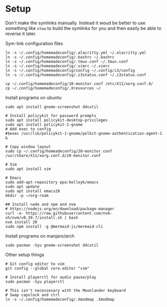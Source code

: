 # Setup
Don't make the symlinks manually. Instead it woud be better to use something
like `stow` to build the symlinks for you and then easily be able to reverse it
later.


Sym-link configuration files

```
ln -s ~/.config/homemadeconfig/.alacritty.yml ~/.alacritty.yml
ln -s ~/.config/homemadeconfig/.bashrc ~/.bashrc
ln -s ~/.config/homemadeconfig/.tmux.conf ~/.tmux.conf
ln -s ~/.config/homemadeconfig/.vimrc ~/.vimrc
ln -s ~/.config/homemadeconfig/config ~/.config/i3/config
ln -s ~/.config/homemadeconfig/.i3status.conf ~/.i3status.conf

cp ~/.config/homemadeconfig/10-monitor.conf /etc/X11/xorg.conf.d/
cp ~/.config/homemadeconfig/.Xresources ~/
```

Install programs on ubuntu
```
sudo apt install gnome-screenshot ddcutil

# Install policykit for password prompts
sudo apt install policykit-desktop-privileges
sudo apt install policykit-1-gnome
# Add exec to config
#$exec /usr/lib/policykit-1-gnome/polkit-gnome-authentication-agent-1 &

# Copy window layout
sudo cp ~/.config/homeadeconfig/20-monitor.conf /usr/share/X11/xorg.conf.d/20-monitor.conf

# Vim
sudo apt install vim

# Emacs
sudo add-apt-repository ppa:kelleyk/emacs
sudo apt update
sudo apt install emacs28
mkdir -p ~/org-roam

## Install node and npm and nvm
# https://nodejs.org/en/download/package-manager
curl -o- https://raw.githubusercontent.com/nvm-sh/nvm/v0.39.7/install.sh | bash
nvm install 20
sudo npm install -g @mermaid-js/mermaid-cli
```


Install programs on manjaro/arch
```
sudo pacman -Syu gnome-screenshot ddcutil
```

Other setup things
```
# Git config editor to vim
git config --global core.editor "vim"

# Install playerctl for audio pause/play
sudo pacman -Syu playerctl
```

```
# This isn't necessesary with the Moonlander keyboard
# Swap capslock and ctrl
ln -s ~/.config/homemadeconfig/.Xmodmap .Xmodmap
```

